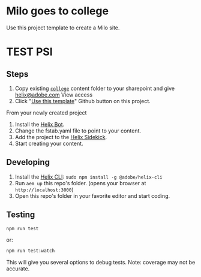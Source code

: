 # Milo goes to college
Use this project template to create a Milo site.

# TEST PSI

## Steps

1. Copy existing [`college`](https://adobe.sharepoint.com/:f:/r/sites/adobecom/Shared%20Documents/) content folder to your sharepoint and give helix@adobe.com View access
2. Click "[Use this template](https://github.com/adobecom/milo-college/generate)" Github button on this project.

From your newly created project

1. Install the [Helix Bot](https://github.com/apps/helix-bot/installations/new).
2. Change the fstab.yaml file to point to your content.
3. Add the project to the [Helix Sidekick](https://github.com/adobe/helix-sidekick).
4. Start creating your content.

## Developing
1. Install the [Helix CLI](https://github.com/adobe/helix-cli): `sudo npm install -g @adobe/helix-cli`
1. Run `aem up` this repo's folder. (opens your browser at `http://localhost:3000`)
1. Open this repo's folder in your favorite editor and start coding.

## Testing
```sh
npm run test
```
or:
```sh
npm run test:watch
```
This will give you several options to debug tests. Note: coverage may not be accurate.
